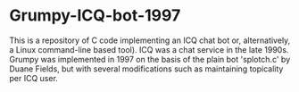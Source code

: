 # Grumpy-ICQ-bot-1997
This is a repository of C code implementing an ICQ chat bot or, alternatively, a Linux command-line based tool).  ICQ was a chat service in the late 1990s. Grumpy was implemented in 1997 on the basis of the plain bot 'splotch.c' by Duane Fields, but with several modifications such as maintaining topicality per ICQ user.
